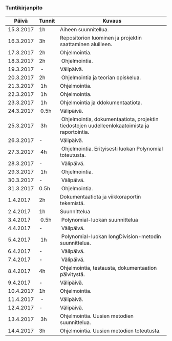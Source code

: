 ### Tuntikirjanpito
Päivä | Tunnit | Kuvaus
-----------|------|------
15.3.2017 | 1h | Aiheen suunnitellua.
16.3.2017 | 3h | Repositorion luominen ja projektin saattaminen aluilleen.
17.3.2017 | 2h | Ohjelmointia.
18.3.2017 | 2h | Ohjelmointia.
19.3.2017 | - | Välipäivä.
20.3.2017 | 2h | Ohjelmointia ja teorian opiskelua.
21.3.2017 | 1h | Ohjelmointia.
22.3.2017 | 1h | Ohjelmointia.
23.3.2017 | 1h | Ohjelmointia ja ddokumentaatiota.
24.3.2017 | 0.5h | Välipäivä.
25.3.2017 | 3h | Ohjelmointia, dokumentaatiota, projektin tiedostojen uudelleenlokaatoimista ja raportointia.
26.3.2017 | - | Välipäivä.
27.3.2017 | 4h | Ohjelmointia. Erityisesti luokan Polynomial toteutusta.
28.3.2017 | - | Välipäivä.
29.3.2017 | 1h | Ohjelmointia.
30.3.2017 | - | Välipäivä.
31.3.2017 | 0.5h | Ohjelmointia.
1.4.2017 | 2h | Dokumentaatiota ja viikkoraportin tekemistä.
2.4.2017 | 1h | Suunnittelua
3.4.2017 | 0.5h | Polynomial-luokan suunnittelua
4.4.2017 | - | Välipäivä.
5.4.2017 | 1h | Polynomial-luokan longDivision-metodin suunnittelua.
6.4.2017 | - | Välipäivä.
7.4.2017 | - | Välipäivä.
8.4.2017 | 4h | Ohjelmointia, testausta, dokumentaation päivitystä.
9.4.2017 |  - | Välipäivä.
10.4.2017 | 1h | Ohjelmointia.
11.4.2017 | - | Välipäivä.
12.4.2017 | - | Välipäivä.
13.4.2017 | 3h | Ohjelmointia. Uusien metodien suunnittelua.
14.4.2017 |3h | Ohjelmointia. Uusien metodien toteutusta.
